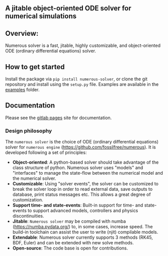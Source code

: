 ## A jitable object-oriented ODE solver for numerical simulations

## Overview:
Numerous solver is a fast, jitable, highly customizable, and object-oriented ODE (ordinary differential equations) 
solver. 

## How to get started

Install the package via `pip install numerous-solver`, or clone the git repository and install using the `setup.py` 
file. Examples are available in the [examples](src/numerous/solver/examples) folder.

## Documentation
Please see the [gitlab pages](https://numerous.gitlab.io/numerous-solver/) site for documentation.


### Design philosophy
The `numerous solver` is the choice of ODE (ordinary differential equations) solver for `numerous engine` 
(https://github.com/fossilfree/numerous). It is developed following a set of principles:

- **Object-oriented**: A python-based solver should take advantage of the class structure of python. Numerous solver uses 
"models" and "interfaces" to manage the state-flow between the numerical model and the numerical solver.
- **Customizable**: Using "solver events", the solver can be customized to break the solver loop in order to read external
data, save outputs to database, print status messages etc. This allows a great degree of customization.
- **Support time- and state-events**: Built-in support for time- and state-events to support advanced models, controllers 
and physics discontinuities.
- **Jitable**: `Numerous solver` may be compiled with numba (https://numba.pydata.org/) to, in some cases, increase speed. 
The build-in toolchain can assist the user to write (njit) compilable models. 
- **Extendable**: Numerous solver currently supports 3 methods (RK45, BDF, Euler) and can be extended with new solve 
methods.
- **Open-source**: The code base is open for contributions.
